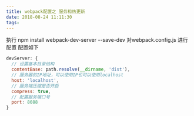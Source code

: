 ```yaml
---
title: webpack配置之 服务和热更新
date: 2018-08-24 11:11:30
tags:
---
```

执行 npm install webpack-dev-server --save-dev 
对webpack.config.js 进行配置 配置如下
```javascript
devServer: {
  // 设置基本目录结构
  contentBase: path.resolve(__dirname, 'dist'),
  // 服务器的IP地址，可以使用IP也可以使用localhost
  host: 'localhost',
  // 服务端压缩是否开启
  compress: true,
  // 配置服务端口号
  port: 8088
}
```